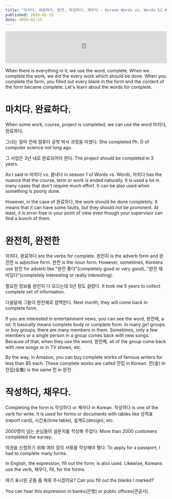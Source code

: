 ```yaml
---
title: "마치다, 완료하다, 완전, 작성하다, 채우다 - Korean Words vs. Words S2 #16"
published: 2016-02-15
date: 2016-02-15
---
```

<iframe id="audio_iframe" src="https://www.podbean.com/media/player/ngs2h-5caa1a?skin=8" width="100%" height="100" frameborder="0" scrolling="no"></iframe>

When there is everything in it, we use the word, complete. When we complete the work, we did the every work which should be done. When you complete the form, you filled out every blank in the form and the content of the form became complete. Let's learn about the words for complete.

#  마치다. 완료하다.

When some work, course, project is completed, we can use the word 마치다, 완료하다.

그녀는 얼마 전에 컴퓨터 공학 박사 과정을 마쳤다.
She completed Ph. D of computer science not long ago.

그 사업은 3년 내로 완료되어야 한다.
The project should be completed in 3 years.

As I said in 마치다 vs. 끝내다 in season 1 of Words vs. Words, 마치다 has the nuance that the course, term or work is ended naturally. It is used a lot in many cases that don't require much effort. It can be also used when something is poorly done.

However, in the case of 완료하다, the work should be done completely. It means that it can have some faults, but they should not be prominent. At least, it is error-free in your point of view even though your supervisor can find a bunch of them.

#  완전히, 완전한

마치다, 완료하다 are the verbs for complete. 완전히 is the adverb form and 완전한 is adjective form. 완전 is the noun form. However, sometimes, Koreans use 완전 for adverb like "완전 좋다"(completely good or very good), "완전 재미있다"(completely interesting or really interesting).

필요한 정보를 완전히 다 모으는데 5년 정도 걸렸다.
It took me 5 years to collect complete set of information.

다음달에 그들이 완전체로 컴백한다.
Next month, they will come back in complete form.

If you are interested in entertainment news, you can see the word, 완전체, a lot. It basically means complete body or complete form. In many girl groups or boy groups, there are many members in them. Sometimes, only a few members or a single person in a group comes back with new songs. Because of that, when they use the word, 완전체, all of the group come back with new songs or in TV shows, etc.

By the way, in Amazon, you can buy complete works of famous writers for less than $5 each. These complete works are called 전집 in Korean. 전(全) in 전집(全集) is the same 전 in 완전.

#  작성하다, 채우다.

Completing the form is 작성하다 or 채우다 in Korean. 작성하다 is one of the verb for write. It is used for forms or documents with tables like 성적표(report card), 시간표(time table), 설계도(design), etc.

2000명이 넘는 손님들이 설문지를 작성해 주었다.
More than 2000 customers completed the survey.

여권을 신청하기 위해 여러 장의 서류를 작성해야 했다.
To apply for a passport, I had to complete many forms.

In English, the expression, fill out the form, is also used. Likewise, Koreans use the verb, 채우다, fill, for the forms.

여기 표시된 곳들 좀 채워 주시겠어요?
Can you fill out the blanks I marked?

You can hear this expression in banks(은행) or public offices(관공서).